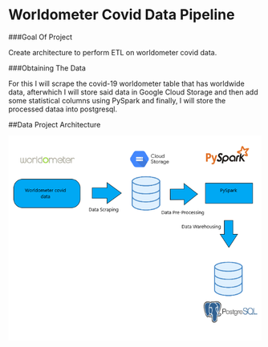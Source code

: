 # Worldometer Covid Data Pipeline

###Goal Of Project

  Create architecture to perform ETL on worldometer covid data.
  
###Obtaining The Data

  For this I will scrape the covid-19 worldometer table that has worldwide data, afterwhich I will store said data in Google Cloud Storage
  and then add some statistical columns using PySpark and finally, I will store the processed dataa into postgresql.
  
##Data Project Architecture

![](architecture/ArchitectureSchema.png)


